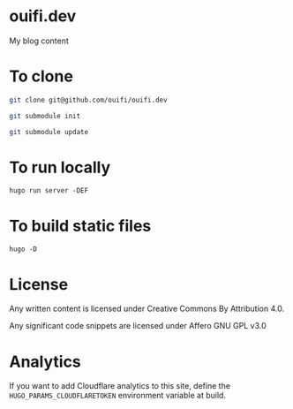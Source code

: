 # ouifi.dev
My blog content

# To clone

```bash
git clone git@github.com/ouifi/ouifi.dev

git submodule init

git submodule update
```

# To run locally

```
hugo run server -DEF
```

# To build static files

```
hugo -D
```

# License

Any written content is licensed under Creative Commons By Attribution 4.0. 

Any significant code snippets are licensed under Affero GNU GPL v3.0

# Analytics

If you want to add Cloudflare analytics to this site, define the `HUGO_PARAMS_CLOUDFLARETOKEN` environment variable at build. 